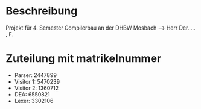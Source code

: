 # Beschreibung  
Projekt für 4. Semester Compilerbau an der DHBW Mosbach --> Herr Der..... , F.

# Zuteilung mit matrikelnummer
- Parser: 2447899
- Visitor 1: 5470239
- Visitor 2: 1360712
- DEA: 6550821
- Lexer: 3302106